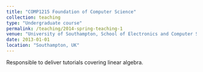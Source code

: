 ```yaml
---
title: "COMP1215 Foundation of Computer Science"
collection: teaching
type: "Undergraduate course"
permalink: /teaching/2014-spring-teaching-1
venue: "University of Southampton, School of Electronics and Computer Science"
date: 2013-01-01
location: "Southampton, UK"
---
```


Responsible to deliver tutorials covering linear algebra.

<!-- Heading 1
======

Heading 2
======

Heading 3
====== -->